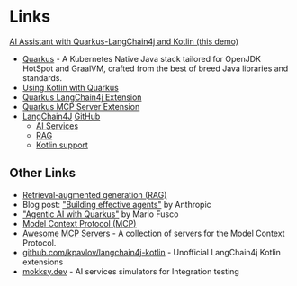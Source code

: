 # Links

[AI Assistant with Quarkus-LangChain4j and Kotlin (this demo)](https://github.com/quarkiverse/quarkus-langchain4j/tree/main/samples/chatbot-easy-rag-kotlin)

- [Quarkus](https://quarkus.io/) - A Kubernetes Native Java stack tailored for OpenJDK HotSpot and GraalVM, crafted from the best of breed Java libraries and standards.
- [Using Kotlin with Quarkus](https://quarkus.io/guides/kotlin)
- [Quarkus LangChain4j Extension](https://github.com/quarkiverse/quarkus-langchain4j) 
- [Quarkus MCP Server Extension](https://github.com/quarkiverse/quarkus-mcp-server)
- [LangChain4J](https://docs.langchain4j.dev/) [GitHub](https://github.com/langchain4j/langchain4j/) 
  - [AI Services](https://docs.langchain4j.dev/tutorials/ai-services)
  - [RAG](https://docs.langchain4j.dev/tutorials/rag)
  - [Kotlin support](https://docs.langchain4j.dev/tutorials/kotlin)
    
## Other Links
                    
- [Retrieval-augmented generation (RAG)](https://en.wikipedia.org/wiki/Retrieval-augmented_generation)                   
- Blog post: ["Building effective agents"](https://www.anthropic.com/engineering/building-effective-agents) by Anthropic
- ["Agentic AI with Quarkus"](https://github.com/mariofusco/quarkus-agentic-ai) by Mario Fusco
- [Model Context Protocol (MCP)](https://modelcontextprotocol.io/)
-  [Awesome MCP Servers](https://mcpservers.org/) - A collection of servers for the Model Context Protocol.
- [github.com/kpavlov/langchain4j-kotlin](https://github.com/kpavlov/langchain4j-kotlin) - Unofficial LangChain4j Kotlin extensions
- [mokksy.dev](https://mokksy.dev/) - AI services simulators for Integration testing


